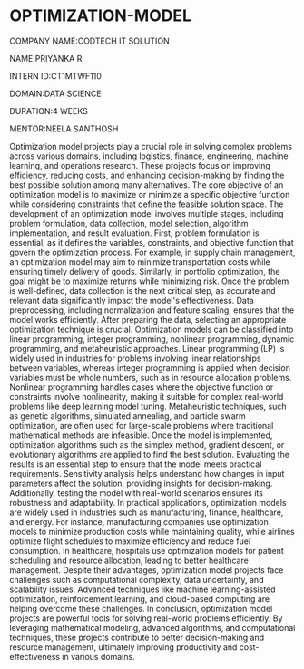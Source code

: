 # OPTIMIZATION-MODEL
COMPANY NAME:CODTECH IT SOLUTION

NAME:PRIYANKA R

INTERN ID:CT1MTWF110

DOMAIN:DATA SCIENCE

DURATION:4 WEEKS

MENTOR:NEELA SANTHOSH

Optimization model projects play a crucial role in solving complex problems across various domains, including logistics, finance, engineering, machine learning, and operations research. These projects focus on improving efficiency, reducing costs, and enhancing decision-making by finding the best possible solution among many alternatives. The core objective of an optimization model is to maximize or minimize a specific objective function while considering constraints that define the feasible solution space. The development of an optimization model involves multiple stages, including problem formulation, data collection, model selection, algorithm implementation, and result evaluation. First, problem formulation is essential, as it defines the variables, constraints, and objective function that govern the optimization process. For example, in supply chain management, an optimization model may aim to minimize transportation costs while ensuring timely delivery of goods. Similarly, in portfolio optimization, the goal might be to maximize returns while minimizing risk. Once the problem is well-defined, data collection is the next critical step, as accurate and relevant data significantly impact the model's effectiveness. Data preprocessing, including normalization and feature scaling, ensures that the model works efficiently. After preparing the data, selecting an appropriate optimization technique is crucial. Optimization models can be classified into linear programming, integer programming, nonlinear programming, dynamic programming, and metaheuristic approaches. Linear programming (LP) is widely used in industries for problems involving linear relationships between variables, whereas integer programming is applied when decision variables must be whole numbers, such as in resource allocation problems. Nonlinear programming handles cases where the objective function or constraints involve nonlinearity, making it suitable for complex real-world problems like deep learning model tuning. Metaheuristic techniques, such as genetic algorithms, simulated annealing, and particle swarm optimization, are often used for large-scale problems where traditional mathematical methods are infeasible. Once the model is implemented, optimization algorithms such as the simplex method, gradient descent, or evolutionary algorithms are applied to find the best solution. Evaluating the results is an essential step to ensure that the model meets practical requirements. Sensitivity analysis helps understand how changes in input parameters affect the solution, providing insights for decision-making. Additionally, testing the model with real-world scenarios ensures its robustness and adaptability. In practical applications, optimization models are widely used in industries such as manufacturing, finance, healthcare, and energy. For instance, manufacturing companies use optimization models to minimize production costs while maintaining quality, while airlines optimize flight schedules to maximize efficiency and reduce fuel consumption. In healthcare, hospitals use optimization models for patient scheduling and resource allocation, leading to better healthcare management. Despite their advantages, optimization model projects face challenges such as computational complexity, data uncertainty, and scalability issues. Advanced techniques like machine learning-assisted optimization, reinforcement learning, and cloud-based computing are helping overcome these challenges. In conclusion, optimization model projects are powerful tools for solving real-world problems efficiently. By leveraging mathematical modeling, advanced algorithms, and computational techniques, these projects contribute to better decision-making and resource management, ultimately improving productivity and cost-effectiveness in various domains.

